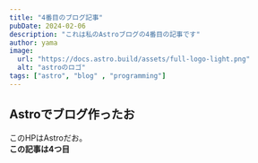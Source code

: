 ```yaml
---
title: "4番目のブログ記事"
pubDate: 2024-02-06
description: "これは私のAstroブログの4番目の記事です"
author: yama
image:
  url: "https://docs.astro.build/assets/full-logo-light.png"
  alt: "astroのロゴ"
tags: ["astro", "blog" , "programming"]
---
```

## Astroでブログ作ったお
このHPはAstroだお。  
**この記事は4つ目**